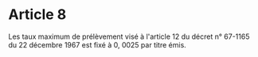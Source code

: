 # Article 8

Les taux maximum de prélèvement visé à l'article 12 du décret n° 67-1165 du 22 décembre 1967 est fixé à 0, 0025 par titre émis.
